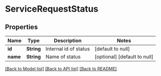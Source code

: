 # ServiceRequestStatus
## Properties

| Name | Type | Description | Notes |
|------------ | ------------- | ------------- | -------------|
| **id** | **String** | Internal id of status | [default to null] |
| **name** | **String** | Name of status | [optional] [default to null] |

[[Back to Model list]](../README.md#documentation-for-models) [[Back to API list]](../README.md#documentation-for-api-endpoints) [[Back to README]](../README.md)

